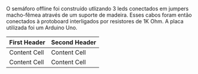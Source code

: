 O semáforo offline foi construído utlizando 3 leds conectados em jumpers macho-fêmea através de um suporte de madeira. Esses cabos foram então conectados à protoboard interligados por resistores de 1K Ohm. A placa utilizada foi um Arduino Uno.


| First Header  | Second Header |
| ------------- | ------------- |
| Content Cell  | Content Cell  |
| Content Cell  | Content Cell  |
